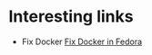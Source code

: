 # Interesting links

* Fix Docker
    [Fix Docker in Fedora](https://www.lorenzobettini.it/2022/10/fixing-docker-problems-in-fedora/)
